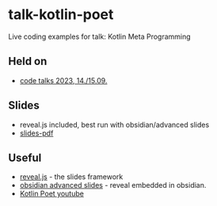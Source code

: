 # talk-kotlin-poet

Live coding examples for talk: Kotlin Meta Programming

## Held on

* [code talks 2023, 14./15.09.](https://codetalks.de/program)

## Slides

* reveal.js included, best run with obsidian/advanced slides
* [slides-pdf](./Kotlin%20Meta%20Programming%20-%20Code%20Generation%20with%20Kotlin%20Poet.pdf)

## Useful

* [reveal.js](https://revealjs.com/markdown/) - the slides framework
* [obsidian advanced slides](https://mszturc.github.io/obsidian-advanced-slides/) - reveal embedded in obsidian.
* [Kotlin Poet youtube](https://www.youtube.com/watch?v=V81HIASXBdQ)

